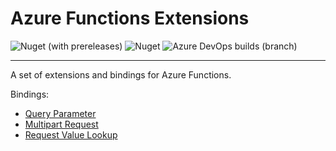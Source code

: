 # Azure Functions Extensions

![Nuget (with prereleases)](https://img.shields.io/nuget/vpre/JoachimDalen.AzureFunctions.Extensions?style=flat-square) ![Nuget](https://img.shields.io/nuget/dt/JoachimDalen.AzureFunctions.Extensions?style=flat-square) ![Azure DevOps builds (branch)](https://img.shields.io/azure-devops/build/dalenapps/6531387f-baea-443c-a284-0d0e786e56c3/37/master?style=flat-square)

---

A set of extensions and bindings for Azure Functions.

Bindings:

- [Query Parameter](./docs/query-parameter.md)
- [Multipart Request](./docs/multipart-request.md)
- [Request Value Lookup](./docs/request-value-lookup.md)
